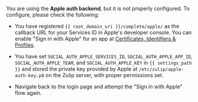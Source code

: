 You are using the **Apple auth backend**, but it is not
properly configured. To configure, please check the following:

* You have registered `{{ root_domain_uri }}/complete/apple/`
  as the callback URL for your Services ID in Apple's developer console. You can
  enable "Sign in with Apple" for an app at
  [Certificates, Identifiers & Profiles](https://developer.apple.com/account/resources/).

* You have set `SOCIAL_AUTH_APPLE_SERVICES_ID`,
  `SOCIAL_AUTH_APPLE_APP_ID`, `SOCIAL_AUTH_APPLE_TEAM`,
  and `SOCIAL_AUTH_APPLE_KEY` in `{{
  settings_path }}` and stored the private key provided by Apple at
  `/etc/zulip/apple-auth-key.p8` on the Zulip server, with
  proper permissions set.

* Navigate back to the login page and attempt the "Sign in with Apple"
  flow again.
